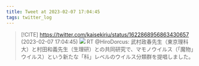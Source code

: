```yaml
---
title: Tweet at 2023-02-07 17:04:45
tags: twitter_log
---
```


> [!CITE] https://twitter.com/kaisekiriu/status/1622868956863430657 (2023-02-07 17:04:45)
> ![](https://twitter.com/kaisekiriu/status/1622868956863430657)
> RT @HiroDorcus: 武村政春先生（東京理科大）と村田和義先生（生理研）との共同研究で、マモノウイルス（「魔物」ウイルス）という新たな「科」レベルのウイルス分類群を提唱しました。
